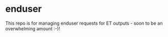 # enduser
This repo is for managing enduser requests for ET outputs - soon to be an overwhelming amount :-)!
